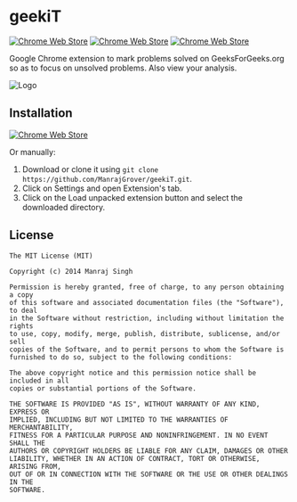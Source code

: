 # geekiT
[![Chrome Web Store](https://img.shields.io/chrome-web-store/v/fbbpfmfobkcdfcninfpanleekcjbdkin.svg?maxAge=2592000)](https://chrome.google.com/webstore/detail/geekit/fbbpfmfobkcdfcninfpanleekcjbdkin) [![Chrome Web Store](https://img.shields.io/chrome-web-store/d/fbbpfmfobkcdfcninfpanleekcjbdkin.svg?maxAge=2592000)](https://chrome.google.com/webstore/detail/geekit/fbbpfmfobkcdfcninfpanleekcjbdkin) [![Chrome Web Store](https://img.shields.io/chrome-web-store/rating/fbbpfmfobkcdfcninfpanleekcjbdkin.svg?maxAge=2592000)](https://chrome.google.com/webstore/detail/geekit/fbbpfmfobkcdfcninfpanleekcjbdkin)

Google Chrome extension to mark problems solved on GeeksForGeeks.org so as to focus on unsolved problems. Also view your analysis.

![Logo](https://github.com/ManrajGrover/geekiT/blob/master/assets/logo.png)

## Installation

[ ![Chrome Web Store](https://github.com/ManrajGrover/geekiT/blob/master/assets/ChromeWebStore.png) ](https://chrome.google.com/webstore/detail/geekit/fbbpfmfobkcdfcninfpanleekcjbdkin)

Or manually:

1. Download or clone it using `git clone https://github.com/ManrajGrover/geekiT.git`.
2. Click on Settings and open Extension's tab.
3. Click on the Load unpacked extension button and select the downloaded directory.


## License

```
The MIT License (MIT)

Copyright (c) 2014 Manraj Singh

Permission is hereby granted, free of charge, to any person obtaining a copy
of this software and associated documentation files (the "Software"), to deal
in the Software without restriction, including without limitation the rights
to use, copy, modify, merge, publish, distribute, sublicense, and/or sell
copies of the Software, and to permit persons to whom the Software is
furnished to do so, subject to the following conditions:

The above copyright notice and this permission notice shall be included in all
copies or substantial portions of the Software.

THE SOFTWARE IS PROVIDED "AS IS", WITHOUT WARRANTY OF ANY KIND, EXPRESS OR
IMPLIED, INCLUDING BUT NOT LIMITED TO THE WARRANTIES OF MERCHANTABILITY,
FITNESS FOR A PARTICULAR PURPOSE AND NONINFRINGEMENT. IN NO EVENT SHALL THE
AUTHORS OR COPYRIGHT HOLDERS BE LIABLE FOR ANY CLAIM, DAMAGES OR OTHER
LIABILITY, WHETHER IN AN ACTION OF CONTRACT, TORT OR OTHERWISE, ARISING FROM,
OUT OF OR IN CONNECTION WITH THE SOFTWARE OR THE USE OR OTHER DEALINGS IN THE
SOFTWARE.
```
